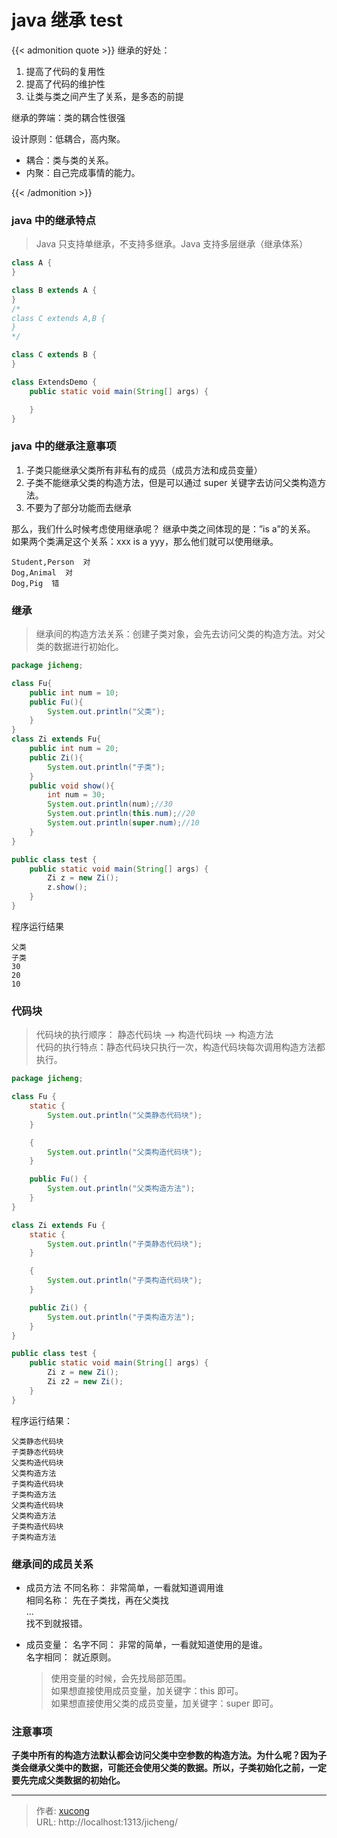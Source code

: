 # java 继承 test


{{< admonition quote >}}
继承的好处：

1. 提高了代码的复用性
2. 提高了代码的维护性
3. 让类与类之间产生了关系，是多态的前提

继承的弊端：类的耦合性很强

设计原则：低耦合，高内聚。

- 耦合：类与类的关系。
- 内聚：自己完成事情的能力。

{{< /admonition >}}

<!--more-->

### java 中的继承特点

> Java 只支持单继承，不支持多继承。Java 支持多层继承（继承体系）

```java
class A {
}

class B extends A {
}
/*
class C extends A,B {
}
*/

class C extends B {
}

class ExtendsDemo {
	public static void main(String[] args) {

	}
}
```

### java 中的继承注意事项

1. 子类只能继承父类所有非私有的成员（成员方法和成员变量）
2. 子类不能继承父类的构造方法，但是可以通过 super 关键字去访问父类构造方法。
3. 不要为了部分功能而去继承

那么，我们什么时候考虑使用继承呢？
继承中类之间体现的是：”is a”的关系。  
 如果两个类满足这个关系：xxx is a yyy，那么他们就可以使用继承。

```
Student,Person  对
Dog,Animal  对
Dog,Pig  错
```

### 继承

> 继承间的构造方法关系：创建子类对象，会先去访问父类的构造方法。对父类的数据进行初始化。

```java
package jicheng;

class Fu{
	public int num = 10;
	public Fu(){
		System.out.println("父类");
	}
}
class Zi extends Fu{
	public int num = 20;
	public Zi(){
		System.out.println("子类");
	}
	public void show(){
		int num = 30;
		System.out.println(num);//30
		System.out.println(this.num);//20
		System.out.println(super.num);//10
	}
}

public class test {
	public static void main(String[] args) {
		Zi z = new Zi();
		z.show();
	}
}
```

程序运行结果

```
父类
子类
30
20
10
```

### 代码块

> 代码块的执行顺序： 静态代码块 --> 构造代码块 --> 构造方法  
> 代码的执行特点：静态代码块只执行一次，构造代码块每次调用构造方法都执行。

```java
package jicheng;

class Fu {
	static {
		System.out.println("父类静态代码块");
	}

	{
		System.out.println("父类构造代码块");
	}

	public Fu() {
		System.out.println("父类构造方法");
	}
}

class Zi extends Fu {
	static {
		System.out.println("子类静态代码块");
	}

	{
		System.out.println("子类构造代码块");
	}

	public Zi() {
		System.out.println("子类构造方法");
	}
}

public class test {
	public static void main(String[] args) {
		Zi z = new Zi();
		Zi z2 = new Zi();
	}
}
```

程序运行结果：

```
父类静态代码块
子类静态代码块
父类构造代码块
父类构造方法
子类构造代码块
子类构造方法
父类构造代码块
父类构造方法
子类构造代码块
子类构造方法
```

### 继承间的成员关系

- 成员方法
  不同名称： 非常简单，一看就知道调用谁  
  相同名称： 先在子类找，再在父类找  
  ...  
  找不到就报错。

- 成员变量：
  名字不同： 非常的简单，一看就知道使用的是谁。  
  名字相同： 就近原则。
  > 使用变量的时候，会先找局部范围。  
  > 如果想直接使用成员变量，加关键字：this 即可。  
  > 如果想直接使用父类的成员变量，加关键字：super 即可。

### 注意事项

**子类中所有的构造方法默认都会访问父类中空参数的构造方法。为什么呢？因为子类会继承父类中的数据，可能还会使用父类的数据。所以，子类初始化之前，一定要先完成父类数据的初始化。**


---

> 作者: [xucong](https://shiqustudio.github.io/)  
> URL: http://localhost:1313/jicheng/  


